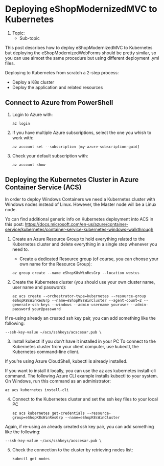 # Deploying eShopModernizedMVC to Kubernetes
1. Topic:
   * Sub-topic

This post describes how to deploy eShopModernizedMVC to Kubernetes but deploying the eShopModernizedWebForms should be pretty similar, so you can use almost the same procedure but using different deployment .yml files.
 
Deploying to Kubernetes from scratch a 2-step process:
- Deploy a K8s cluster
- Deploy the application and related resources

## Connect to Azure from PowerShell
1. Login to Azure with:

   `az login`

2. If you have multiple Azure subscriptions, select the one you whish to work with:

   `az account set --subscription [my-azure-subscription-guid]`

3. Check your default subscription with:

   `az account show`

## Deploying the Kubernetes Cluster in Azure Container Service (ACS)

In order to deploy Windows Containers we need a Kubernetes cluster with Windows nodes instead of Linux. 
However, the Master node will be a Linux node.

Yo can find additional generic info on Kubernetes deployment into ACS in this post:
https://docs.microsoft.com/en-us/azure/container-service/kubernetes/container-service-kubernetes-windows-walkthrough

1. Create an Azure Resource Group to hold everything related to the Kubernetes cluster and delete everything in a single step whenever you need to.
   * Create a dedicated Resource group (of course, you can choose your own name for the Resource Group): 

   `az group create --name eShopK8sWinResGrp --location westus`

2. Create the Kubernetes cluster (you should use your own cluster name, user name and password):

   `az acs create --orchestrator-type=kubernetes --resource-group eShopK8sWinResGrp --name=eShopK8sWinCluster --agent-count=2 --generate-ssh-keys --windows --admin-username youruser --admin-password your@password`

If re-using already an created ssh key pair, you can add something like the following:

   `--ssh-key-value ~/acs/sshkeys/acscesar.pub \`

3. Install kubectl if you don't have it installed in your PC
To connect to the Kubernetes cluster from your client computer, use kubectl, the Kubernetes command-line client.

If you're using Azure CloudShell, kubectl is already installed. 

If you want to install it locally, you can use the az acs kubernetes install-cli command.
The following Azure CLI example installs kubectl to your system. 
On Windows, run this command as an administrator:

   `az acs kubernetes install-cli`

4. Connect to the Kubernetes cluster and set the ssh key files to your local PC

   `az acs kubernetes get-credentials --resource-group=eShopK8sWinResGrp --name=eShopK8sWinCluster`

Again, if re-using an already created ssh key pair, you can add something like the following:

   `--ssh-key-value ~/acs/sshkeys/acscesar.pub \`

5. Check the connection to the cluster by retrieving nodes list: 

   `kubectl get nodes`




